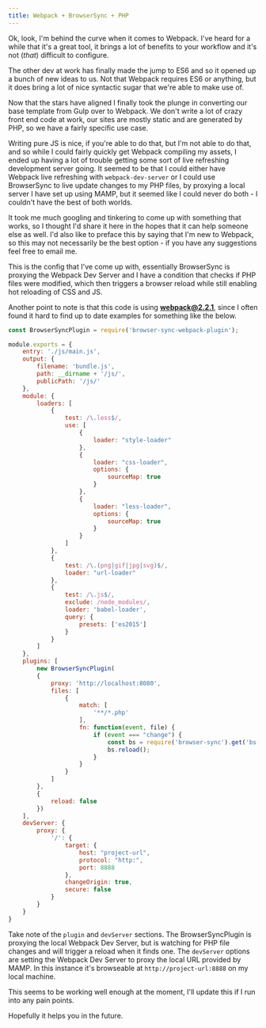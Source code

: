 ```yaml
---
title: Webpack + BrowserSync + PHP
---
```


Ok, look, I'm behind the curve when it comes to Webpack. I've heard for a while that it's a great tool, it brings a lot of benefits to your workflow and it's not (_that_) difficult to configure.

The other dev at work has finally made the jump to ES6 and so it opened up a bunch of new ideas to us. Not that Webpack requires ES6 or anything, but it does bring a lot of nice syntactic sugar that we're able to make use of.

Now that the stars have aligned I finally took the plunge in converting our base template from Gulp over to Webpack. We don't write a lot of crazy front end code at work, our sites are mostly static and are generated by PHP, so we have a fairly specific use case.

Writing pure JS is nice, if you're able to do that, but I'm not able to do that, and so while I could fairly quickly get Webpack compiling my assets, I ended up having a lot of trouble getting some sort of live refreshing development server going. It seemed to be that I could either have Webpack live refreshing with `webpack-dev-server` or I could use BrowserSync to live update changes to my PHP files, by proxying a local server I have set up using MAMP, but it seemed like I could never do both - I couldn't have the best of both worlds.

It took me much googling and tinkering to come up with something that works, so I thought I'd share it here in the hopes that it can help someone else as well. I'd also like to preface this by saying that I'm new to Webpack, so this may not necessarily be the best option - if you have any suggestions feel free to email me.

This is the config that I've come up with, essentially BrowserSync is proxying the Webpack Dev Server and I have a condition that checks if PHP files were modified, which then triggers a browser reload while still enabling hot reloading of CSS and JS.

Another point to note is that this code is using **webpack@2.2.1**, since I often found it hard to find up to date examples for something like the below.

~~~javascript
const BrowserSyncPlugin = require('browser-sync-webpack-plugin');

module.exports = {
    entry: './js/main.js',
    output: {
        filename: 'bundle.js',
        path: __dirname + '/js/',
        publicPath: '/js/'
    },
    module: {
        loaders: [
            {
                test: /\.less$/,
                use: [
                    {
                        loader: "style-loader"
                    },
                    {
                        loader: "css-loader",
                        options: {
                            sourceMap: true
                        }
                    },
                    {
                        loader: "less-loader",
                        options: {
                            sourceMap: true
                        }
                    }
                ]
            },
            {
                test: /\.(png|gif|jpg|svg)$/,
                loader: "url-loader"
            },
            {
                test: /\.js$/,
                exclude: /node_modules/,
                loader: 'babel-loader',
                query: {
                    presets: ['es2015']
                }
            }
        ]
    },
    plugins: [
        new BrowserSyncPlugin(
        {
            proxy: 'http://localhost:8080',
            files: [
                {
                    match: [
                        '**/*.php'
                    ],
                    fn: function(event, file) {
                        if (event === "change") {
                            const bs = require('browser-sync').get('bs-webpack-plugin');
                            bs.reload();
                        }
                    }
                }
            ]
        },
        {
            reload: false
        })
    ],
    devServer: {
        proxy: {
            '/': {
                target: {
                    host: "project-url",
                    protocol: "http:",
                    port: 8888
                },
                changeOrigin: true,
                secure: false
            }
        }
    }
}
~~~

Take note of the `plugin` and `devServer` sections. The BrowserSyncPlugin is proxying the local Webpack Dev Server, but is watching for PHP file changes and will trigger a reload when it finds one. The `devServer` options are setting the Webpack Dev Server to proxy the local URL provided by MAMP. In this instance it's browseable at `http://project-url:8888` on my local machine.

This seems to be working well enough at the moment, I'll update this if I run into any pain points.

Hopefully it helps you in the future.
